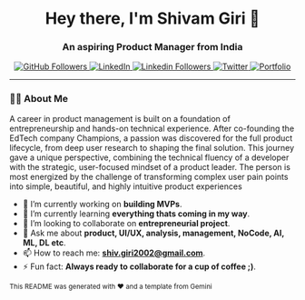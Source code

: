 



<div align="center">
  <h1>
    Hey there, I'm Shivam Giri 👋
  </h1>
  <h3>
    An aspiring Product Manager from India
  </h3>
</div>

<div align="center">
  <a href="https://github.com/theshivamgiri">
    <img src="https://img.shields.io/github/followers/theshivamgiri?label=Followers&style=social" alt="GitHub Followers">
  </a>
  <a href="[[https://www.linkedin.com/in/theshivamgiri/]">
    <img src="https://img.shields.io/badge/LinkedIn-0077B5?style=for-the-badge&logo=linkedin&logoColor=white" alt="LinkedIn">
        <img src="https://img.shields.io/Linkedin/followers/theshivamgiri?label=Followers&style=social" alt="Linkedin Followers">

  </a>
  <a href="[YOUR_TWITTER_PROFILE_URL]">
    <img src="https://img.shields.io/badge/Twitter-1DA1F2?style=for-the-badge&logo=twitter&logoColor=white" alt="Twitter">
  </a>
  <a href="[[(https://shivam27pm.framer.website)]]">
    <img src="https://img.shields.io/badge/Portfolio-Website-blue?style=for-the-badge&logo=your-logo-icon-if-any" alt="Portfolio">
  </a>
</div>

---

### 👨‍💻 About Me

<p>
A career in product management is built on a foundation of entrepreneurship and hands-on technical experience. After co-founding the EdTech company Champions, a passion was discovered for the full product lifecycle, from deep user research to shaping the final solution. This journey gave a unique perspective, combining the technical fluency of a developer with the strategic, user-focused mindset of a product leader. The person is most energized by the challenge of transforming complex user pain points into simple, beautiful, and highly intuitive product experiences
</p>


-   🔭 I’m currently working on **building MVPs**.
-   🌱 I’m currently learning **everything thats coming in my way**.
-   👯 I’m looking to collaborate on **entrepreneurial project**.
-   💬 Ask me about **product, UI/UX, analysis, management, NoCode, AI, ML, DL etc**.
-   📫 How to reach me: **shiv.giri2002@gmail.com**.
-   ⚡ Fun fact: **Always ready to collaborate for a cup of coffee ;)**.

<!---

### 🛠️ My Tech Stack & Skills

<p align="center">
  <a href="[URL_TO_TECHNOLOGY_DOCS]"><img src="https://img.shields.io/badge/JavaScript-F7DF1E?style=for-the-badge&logo=javascript&logoColor=black" alt="JavaScript"></a>
  <a href="[URL_TO_TECHNOLOGY_DOCS]"><img src="https://img.shields.io/badge/Python-3776AB?style=for-the-badge&logo=python&logoColor=white" alt="Python"></a>
  <a href="[URL_TO_TECHNOLOGY_DOCS]"><img src="https://img.shields.io/badge/Go-00ADD8?style=for-the-badge&logo=go&logoColor=white" alt="Go"></a>
  <a href="[URL_TO_TECHNOLOGY_DOCS]"><img src="https://img.shields.io/badge/React-20232A?style=for-the-badge&logo=react&logoColor=61DAFB" alt="React"></a>
  <a href="[URL_TO_TECHNOLOGY_DOCS]"><img src="https://img.shields.io/badge/Vue.js-35495E?style=for-the-badge&logo=vue.js&logoColor=4FC08D" alt="Vue.js"></a>
  <a href="[URL_TO_TECHNOLOGY_DOCS]"><img src="https://img.shields.io/badge/Node.js-339933?style=for-the-badge&logo=nodedotjs&logoColor=white" alt="Node.js"></a>
  <a href="[URL_TO_TECHNOLOGY_DOCS]"><img src="https://img.shields.io/badge/Express.js-000000?style=for-the-badge&logo=express&logoColor=white" alt="Express.js"></a>
  <a href="[URL_TO_TECHNOLOGY_DOCS]"><img src="https://img.shields.io/badge/MongoDB-47A248?style=for-the-badge&logo=mongodb&logoColor=white" alt="MongoDB"></a>
  <a href="[URL_TO_TECHNOLOGY_DOCS]"><img src="https://img.shields.io/badge/PostgreSQL-316192?style=for-the-badge&logo=postgresql&logoColor=white" alt="PostgreSQL"></a>
  <a href="[URL_TO_TECHNOLOGY_DOCS]"><img src="https://img.shields.io/badge/Docker-2496ED?style=for-the-badge&logo=docker&logoColor=white" alt="Docker"></a>
  <a href="[URL_TO_TECHNOLOGY_DOCS]"><img src="https://img.shields.io/badge/Git-F05032?style=for-the-badge&logo=git&logoColor=white" alt="Git"></a>
</p>

--->

<!--
### 📊 My GitHub Stats & Activity

<div align="center">
  <img src="https://github-readme-stats.vercel.app/api?username=YOUR_GITHUB_USERNAME&show_icons=true&theme=radical&hide_border=true&include_all_commits=true&count_private=true" alt="GitHub Stats" />
  <br/>
  <img src="https://github-readme-stats.vercel.app/api/top-langs/?username=YOUR_GITHUB_USERNAME&layout=compact&langs_count=8&theme=radical&hide_border=true" alt="Top Languages" />
</div>

<div align="center">
  <img src="https://github.com/YOUR_GITHUB_USERNAME/YOUR_GITHUB_USERNAME/blob/output/github-contribution-grid-snake.svg" alt="Contribution Snake" />
</div>

--->

<!--

### 🚀 My Featured Projects

<table>
  <tr>
    <td width="50%">
      <h3 align="center">Project Title 1</h3>
      <br />
      <a href="[PROJECT_REPO_LINK]">
        <img src="[PROJECT_IMAGE_OR_GIF_URL]" alt="Project 1 Screenshot"/>
      </a>
      <br />
      <p align="center">
        A brief description of the project, its purpose, and the problem it solves.
      </p>
      <p align="center">
        <strong>Tech Stack:</strong> [Tech 1], [Tech 2], [Tech 3]
      </p>
      <p align="center">
        <a href="[PROJECT_REPO_LINK]">[Repository]</a> | <a href="[LIVE_DEMO_LINK]">[Live Demo]</a>
      </p>
    </td>
    <td width="50%">
      <h3 align="center">Project Title 2</h3>
      <br />
      <a href="[PROJECT_REPO_LINK]">
        <img src="[PROJECT_IMAGE_OR_GIF_URL]" alt="Project 2 Screenshot"/>
      </a>
      <br />
      <p align="center">
        A brief description of the project, its purpose, and the problem it solves.
      </p>
      <p align="center">
        <strong>Tech Stack:</strong> [Tech 1], [Tech 2], [Tech 3]
      </p>
      <p align="center">
        <a href="[PROJECT_REPO_LINK]">[Repository]</a> | <a href="[LIVE_DEMO_LINK]">[Live Demo]</a>
      </p>
    </td>
  </tr>
</table>

--->

<!--
### 📞 Connect with Me

<p align="center">
  I'm always open to connecting and collaborating on exciting projects. Feel free to reach out!
</p>

<p align="center">
  <a href="[YOUR_LINKEDIN_PROFILE_URL]">
    <img src="https://img.shields.io/badge/LinkedIn-Connect-blue?style=for-the-badge&logo=linkedin" alt="LinkedIn Connect">
  </a>
  <a href="mailto:[YOUR_PROFESSIONAL_EMAIL]">
    <img src="https://img.shields.io/badge/Email-Send%20a%20message-red?style=for-the-badge&logo=gmail" alt="Email Me">
  </a>
</p>

<p align="center">

-->
  <small>This README was generated with ❤️ and a template from Gemini</small>
</p>
